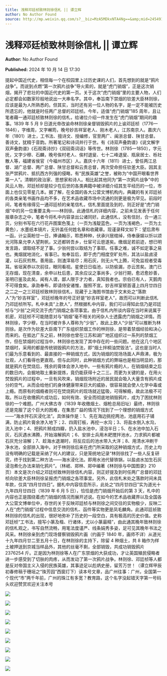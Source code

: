 ```yaml
---
title: 浅释邓廷桢致林则徐信札 || 谭立辉
author: No Author Found
source: http://mp.weixin.qq.com/s?__biz=MzA5MDkxNTA4Ng==&amp;mid=2454916043&amp;idx=1&amp;sn=9ab7ab82d3bc2d065eb8cf5beb4ecc37&amp;chksm=87a3c3aab0d44abcf4baaf3cbc81739ca0bc9f4f7d39c2783cd4555c6c15317c1184a961d55e&poc_token=HJ_Do2ejHyO-wNZGG8Q1S8FdPgy1YBBEob-nUEme
---
```


# 浅释邓廷桢致林则徐信札 || 谭立辉

**Author:** No Author Found

**Published:** 2024 年 10 月 14 日 17:30

提起中国近代史，相信每一个在校园里上过历史课的人们，首先想到的就是“鸦片战争”。而说到点燃“第一次鸦片战争”导火索的，就是“虎门销烟”，正是这次销烟，揭开了悲壮的中国近代史的第一页。关于这次“虎门销烟”里的主要人物，人们必定都会如数家珍般地说出一大串名字。其中，奉旨南下禁烟的钦差大臣林则徐，应该是最为人所熟悉的。但其实，当时还有另一位人物的名字，是一定不能被历史所遗忘的，他就是时任两广总督的邓廷桢。今年，适值“虎门销烟”185 周年，且让笔者藉一通邓廷桢致林则徐的信札，给诸位介绍一件发生在“虎门销烟”期间的趣事。1839 年 5 月 9 日道光帝改谕命林则徐亲督销毁鸦片的上谕邓廷桢（1776—1846），字维周，又字嶰筠，晚号妙吉祥室老人、刚木老人，江苏南京人。嘉庆六年（1801）进士，工书法、擅诗文、授编修，官至两广、闽浙总督、陕甘总督。善诗文，犹精于音韵。所著笔记和诗词并行于世。有《诗双声叠韵谱》《说文解字双声叠韵谱》《石观斋诗抄》《双砚斋词话》等传世。林则徐（1785—1850），字元抚，又字少穆、石麟，晚号俟村老人、俟村退叟、七十二峰退叟、瓶泉居士、栎社散人等，福建省侯官（今福州市区）人。嘉庆十六年（1811）进士，曾任两江总督、湖广总督、两广总督、陕甘总督和云贵总督，两次受命担任钦差大臣。因其主张严禁鸦片、抵抗西方列强的侵略，有“民族英雄”之誉，被称为“中国开眼看世界第一人”。清朝的政治家、思想家和诗人。相比起其他同为“第一次鸦片战争”中的风云人物，邓廷桢却是较少在后世的各类典籍中被详细介绍其生平经历的一位，市面上也仅见零星几本。据了解，在全国的各大公营文博机构内，典藏的有关邓廷祯的各类亲笔书画作品均不多，在艺术品收藏市场中流通的则更是极为罕见。前段时间，笔者有缘得见一通邓廷桢的亲笔信札，信札里面提及到的，则正好是“虎门销烟”中的另一位重要主角——林则徐。此通信札的详细内容，之前未见发表于任何报章杂志之中，笔者今将札中内容录出公诸同好。此通信札，没有信封，合一通三页，分别书写在六行花卉图案色笺上（一页为浅靛蓝色，一页为浅褐色，一页为土黄色），水墨纸本镜片，无钤盖任何姓名章和收藏章。现谨录释文如下：望后肃布一函，计尘英盼廿一日，捧诵翰示，聆悉种种，伏承兴居绾绰，侍奉康娱以忻以颂光河陈臬允李人望荆帆，又还都转吾乡，仕宦可云鬯遂矣。缴烟足若前迹，想已明发言路，谓取结不足了事。少翁何尝以取结为了事耶。任事之难，诚不如定事之易也。夷烟就地消化，省事已。匆奉旨后，即于虎门相度空旷处所，其法以盐卤浸灌，以石灰煎熬。善用盐，则渣滓易尽；用石灰，则无火气上腾，可免监视者受毒耳。省垣寅恭以次前往，眼同看视。星使日日临池，以防偷漏，亦云苦矣。澳门已无存烟，现在清查，余申以杜后患，其余应议之事尚多，少翁行期，愈迟愈妙善，圣明已鉴及此矣。闻有人谓，鄙人限于才力者，真知我者也。宗伯已有人，天鹅肉不可得食矣。承泐奉布，即请侍安诸惟，服照不宣。妙吉祥室顿首谨上四月廿四日之二之一之三邓廷桢致林则徐信札，现藏于上海图书馆由于文末处之“落款人”为“妙吉祥室”，邓廷桢晚年的号正好是“妙吉祥室老人”，故而可以判断此信札乃邓廷桢所写。札中未具“上款人”，然根据札中内容，我们可以得知此信乃是邓廷桢与“少翁”之间交流于虎门销烟之各项事宜。由于信札内所谈内容在当时来说属于机密，邓廷桢不可能随意对与“销烟”毫不相关的闲杂人士透露虎门销烟之详情。而林则徐，字少穆，在当时被许多人尊称为“少翁”，故此上款人“少翁”可以推断为林则徐。是次作为钦差大臣南下广东组织禁烟工作的林则徐，是带着禁烟经验和决心而来的。在抵达广东之前，林则徐也曾在江苏和湖广地区组织过一系列的禁烟工作，但在禁烟的过程当中，林则徐也发现了其中存在的一些问题。他在这几个地区禁烟时，采用的都是传统销毁鸦片的方法，即“烟土拌桐油焚毁法”。这也是当时人们最为乐意看到的、最直接的一种销烟方式，因为销烟的现场场面人声鼎沸，极为壮观，人们看得也更直观。但与此同时，此种销烟方式的弊端也是相当明显的，那就是鸦片在焚烧后，残余的膏体会渗入地中。一些有鸦片瘾的人，在销烟结束之后的数日内，会掘地取土重新提炼，竟仍能获得十之二三。而更为关键的是，在用火焚毁鸦片的过程中，一旦有风吹来，销烟现场附近的居民就会吸入大量含有鸦片成分的空气，从而会给他们的身体健康带来巨大的威胁，很容易就会使人化学中毒或上瘾。而原有的烟瘾者则可在焚烧鸦片的现场就近猛吸，可得解瘾，故此法极不可取。所以在收缴鸦片成功后，如何有效、安全而彻底地销毁鸦片，成为了困扰林则徐的一个难题。广州大佛古寺（1839 年收缴烟土、烟枪总局旧址）最终，林则徐还是克服了这个巨大的困难，在集思广益的情况下找到了一个理想的销烟方式——“海水拌石灰浸化法”。具体操作是：1、先在海边挑挖两池，池底用石子铺满，防止鸦片膏余渗入地下；2、四周钉板，再挖一水沟；3、将盐水倒入水沟，流入池中；4、把鸦片掰成四瓣，扔入盐水池中，浸泡半日；5、在水池中加入石灰，石灰遇水沸腾，开始溶解鸦片；6、安排士兵用木耙搅拌池水，力求鸦片都被石灰充分溶解；7、趁海水退潮时，将反应后的池水带入大洋；8、用清水冲刷干净水池，全部排入海中。对于林则徐后来在虎门所采取的这种销烟方式，历史上均没有明确的记载是采纳了何人的建议，只是笼统地记录“林则徐找了一些人反复研究，终于找到第二种方法——海水浸化法。即用水池代替铁锅，以盐卤水加生石灰浸泡煮化办法来销化鸦片”。（林岷、郑林、郑中编著《林则徐与中国图录》210 页）本文是次介绍之邓廷桢致林则徐信札内容，则正好提及到时任两广总督的邓廷桢向钦差大臣林则徐呈报虎门销烟之各项事宜。另外，此信札末处之落款时间未具年款，仅具“四月廿四日”。据札中内容信息所示，此处之“四月廿四日”实为道光十九年四月廿四日（1839 年 6 月 5 日），恰恰是虎门销烟开始后的第 3 天，札中的内容也正是围绕着虎门销烟的情况而展开述说。在如今的艺术品收藏界以及全国各大公营文博单位中，存世的关于反映邓廷桢与林则徐之间交往的实物极少，反映二人在“虎门销烟”过程中信息交流的信札、函件等实物更是凤毛麟角。此通邓廷祯致林则徐的信札的出现，很好地弥补了历史的一段空白，具有极高的历史价值。史称邓廷桢“工书法，擅写小篆及楷、行诸体，尤以小篆最精”，由此通其晚年致林则徐的信札观之，书写自然流畅，用笔法度谨严、线条娟秀多姿，足可见其晚年书法之风采。林则徐亲到虎门现场督察销毁鸦片画（约画于 1840 年，画师不详）从道光十九年四月廿二至五月十日，在林则徐的主持下，除留 4 种烟土，共 8 箱作为样土被押送到京城当样品外，其他的丝毫不剩，全部销毁，共成功销毁鸦片 2376254 斤。正是因为林则徐等人在广东禁烟的大获成功，才让英国殖民侵略者进一步感受到了切肤的肉疼，从而发动了第一次鸦片战争。林则徐、邓廷桢等人都是反对帝国主义入侵的民族英雄，其事迹足以彪炳史册，留芳万世！（谭立辉甲辰初春修稿于穗垣之“珠芳园”西窗灯下）读本号文章，品广州往事：广州，全国第一个现代“市”两千年前，广州的珠江有多宽？教育路，这个名字没起错天字第一号码头欢迎赞赏欢迎关注本号

![](https://mmbiz.qpic.cn/mmbiz_jpg/PJWG74pLsMbiatwREPG7ezolUp5TgY9mmn4BVV33ibB1sHrH7n4tvMUyvjd40TL0SSWPibYt3nVPE5vxj567EMIWw/640?from=appmsg)

![](https://mmbiz.qpic.cn/mmbiz_png/Ljib4So7yuWgmxsMLM4icBN4dQS3Nbpib2pJibLAlSvicQcsqKJOM1a9ytrdJ9E51T73rFvC2AMQHbuFFVr2dksMvVA/640?wx_fmt=png&from=appmsg)

![](https://mmbiz.qpic.cn/mmbiz_png/Ljib4So7yuWgmxsMLM4icBN4dQS3Nbpib2pZeS7ZWTrb6Fiaf95XYZXQsbEEpM0qdicicRE8MBNVf15ibRBa9m2HwJlAA/640?wx_fmt=png&from=appmsg)

![](https://mmbiz.qpic.cn/mmbiz_jpg/PJWG74pLsMbiatwREPG7ezolUp5TgY9mmkDICNAxy7iczXtbLehNBkhIYOo2oqDxMMermDtPqXF93NFPYzBOGJpw/640?from=appmsg)

![](https://mmbiz.qpic.cn/mmbiz_jpg/PJWG74pLsMbiatwREPG7ezolUp5TgY9mm6iaVjP9XYFd7OgChbjTribxibDu1zRUQ6SJAOuIzxBibJCY38J71EVVRLA/640?from=appmsg)

![](https://mmbiz.qpic.cn/mmbiz_jpg/PJWG74pLsMbiatwREPG7ezolUp5TgY9mma5APzKLv3Rs1d9R44tAgrxRNrcb5SzSib2EefngCDUG9pE8QLkqkz8g/640?from=appmsg)

![](https://mmbiz.qpic.cn/mmbiz_jpg/PJWG74pLsMbiatwREPG7ezolUp5TgY9mmib7U5WzTfsFjE5rIDtbTQy85D5LZYkC9CTzVBRJTFwksCOn2hxTVzrw/640?from=appmsg)

![](https://mmbiz.qpic.cn/mmbiz_jpg/PJWG74pLsMbiatwREPG7ezolUp5TgY9mmBVvC5pIe3EOxAWYS10x8KtKyEdTAQYDEhDhwRxiblq9m8C3fliaom2FA/640?from=appmsg)

![](https://mmbiz.qpic.cn/mmbiz_png/bL2iaicTYdZn6F8Hxll5jPXsYmGj4ia8JO1BCO1dMKSyELibia9m6FwoTntGQSdjhyGHgPCz6RHQA65dia5tOGWIp4jg/640?wx_fmt=png&from=appmsg)
